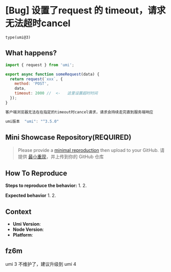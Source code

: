 # [Bug] 设置了request 的 timeout，请求无法超时cancel

`type(umi@3)`

<!--
感谢您向我们反馈问题，为了高效的解决问题，我们期望你能提供以下信息：
-->

## What happens?

```js
import { request } from 'umi';

export async function someRequest(data) {
  return request(`xxx`, {
    method: 'POST',
    data,
    timeout: 2000 //  <-   这里设置超时时间
  });
}

客户端浏览器无法在在指定的timeout时cancel请求，请求会持续走完直到服务端响应

umi版本  "umi": "^3.5.0"

```

<!-- A clear and concise description of what the bug is. -->
<!-- 清晰的描述下遇到的问题。-->

## Mini Showcase Repository(REQUIRED)

> Please provide a [minimal reproduction](https://stackoverflow.com/help/minimal-reproducible-example) then upload to your GitHub. 请提供 [最小重现](https://stackoverflow.com/help/minimal-reproducible-example)，并上传到你的 GitHub 仓库

<!-- 为节约大家的时间，无复现步骤的 ISSUE 会被关闭，提供之后再 REOPEN -->
<!-- YOUR_REPOSITORY_URL on github or stackbliz -->

## How To Reproduce

**Steps to reproduce the behavior:** 1. 2.

**Expected behavior** 1. 2.

<!-- 请提供复现链接/步骤，错误日志以及相关配置 -->

## Context

- **Umi Version**:
- **Node Version**:
- **Platform**:

## fz6m

umi 3 不维护了，建议升级到 umi 4
